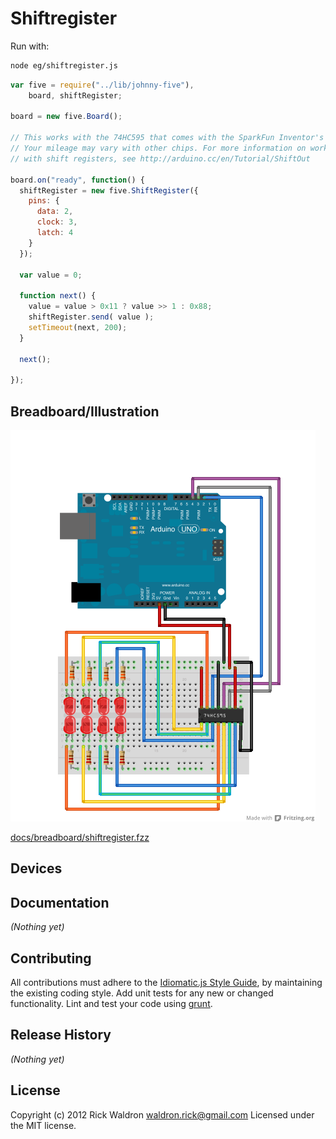 # Shiftregister

Run with:
```bash
node eg/shiftregister.js
```


```javascript
var five = require("../lib/johnny-five"),
    board, shiftRegister;

board = new five.Board();

// This works with the 74HC595 that comes with the SparkFun Inventor's kit.
// Your mileage may vary with other chips. For more information on working
// with shift registers, see http://arduino.cc/en/Tutorial/ShiftOut

board.on("ready", function() {
  shiftRegister = new five.ShiftRegister({
    pins: {
      data: 2,
      clock: 3,
      latch: 4
    }
  });

  var value = 0;

  function next() {
    value = value > 0x11 ? value >> 1 : 0x88;
    shiftRegister.send( value );
    setTimeout(next, 200);
  }

  next();

});

```

## Breadboard/Illustration

![alt text](breadboard/shiftregister.png "shiftregister.png")

[docs/breadboard/shiftregister.fzz](https://github.com/rwldrn/johnny-five/blob/master/docs/breadboard/shiftregister.fzz)



## Devices




## Documentation

_(Nothing yet)_









## Contributing
All contributions must adhere to the [Idiomatic.js Style Guide](https://github.com/rwldrn/idiomatic.js),
by maintaining the existing coding style. Add unit tests for any new or changed functionality. Lint and test your code using [grunt](https://github.com/cowboy/grunt).

## Release History
_(Nothing yet)_

## License
Copyright (c) 2012 Rick Waldron <waldron.rick@gmail.com>
Licensed under the MIT license.
